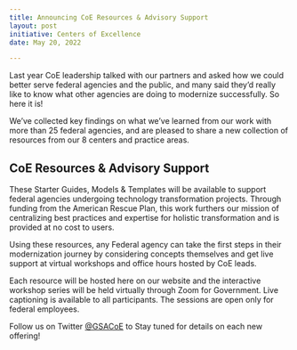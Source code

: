 ```yaml
---
title: Announcing CoE Resources & Advisory Support
layout: post
initiative: Centers of Excellence
date: May 20, 2022

---
```


Last year CoE leadership talked with our partners and asked how we could better serve federal agencies and the public, and many said they’d really like to know what other agencies are doing to modernize successfully. So here it is! 

We’ve collected key findings on what we’ve learned from our work with more than 25 federal agencies, and are pleased to share a new collection of resources from our 8 centers and practice areas. 

## CoE Resources & Advisory Support 
These Starter Guides, Models & Templates will be available to support federal agencies undergoing technology transformation projects. Through funding from 
the American Rescue Plan, this work furthers our mission of centralizing best practices and expertise for holistic transformation and is provided at no cost to users.  

Using these resources, any Federal agency can take the first steps in their modernization journey by considering concepts themselves and get live support 
at virtual workshops and office hours hosted by CoE leads. 

Each resource will be hosted here on our website and the interactive workshop series will be held virtually through Zoom for Government. Live captioning is 
available to all participants. The sessions are open only for federal employees. 

Follow us on Twitter <a href="https://twitter.com/GSACoE">@GSACoE</a> to Stay tuned for details on each new offering! 
